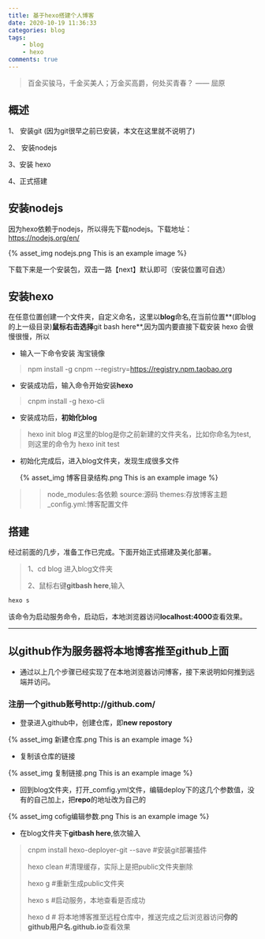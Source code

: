 ```yaml
---
title: 基于hexo搭建个人博客
date: 2020-10-19 11:36:33
categories: blog
tags: 
	- blog
	- hexo
comments: true
---
```



> 百金买骏马，千金买美人；万金买高爵，何处买青春？ —— 屈原
>
> <!--more-->

## 概述

1、 安装git	(因为git很早之前已安装，本文在这里就不说明了)

2、 安装nodejs

3、安装 hexo

4、正式搭建



## 安装nodejs

因为hexo依赖于nodejs，所以得先下载nodejs。下载地址：https://nodejs.org/en/  

{% asset_img nodejs.png This is an example image %}

下载下来是一个安装包，双击一路【next】默认即可（安装位置可自选）

## 安装hexo

在任意位置创建一个文件夹，自定义命名，这里以**blog**命名,在当前位置**(即blog的上一级目录)**鼠标右击选择**git bash here**,因为国内要直接下载安装 hexo 会很慢很慢，所以

- 输入一下命令安装 淘宝镜像

>  npm install -g cnpm --registry=https://registry.npm.taobao.org

- 安装成功后，输入命令开始安装**hexo**

> cnpm install -g hexo-cli

- 安装成功后，**初始化blog**

> hexo init blog  #这里的blog是你之前新建的文件夹名，比如你命名为test, 则这里的命令为 hexo init test

- 初始化完成后，进入blog文件夹，发现生成很多文件

  {% asset_img 博客目录结构.png This is an example image %}

> > node_modules:各依赖	source:源码 	themes:存放博客主题	_config.yml:博客配置文件

## 搭建

经过前面的几步，准备工作已完成。下面开始正式搭建及美化部署。

>1、cd blog 进入blog文件夹
>
>2、鼠标右键**gitbash here**,输入

```java
hexo s
```

该命令为启动服务命令，启动后，本地浏览器访问**localhost:4000**查看效果。

***

## 以github作为服务器将本地博客推至github上面

- 通过以上几个步骤已经实现了在本地浏览器访问博客，接下来说明如何推到远端并访问。

### 注册一个github账号http://github.com/

- 登录进入github中，创建仓库，即**new repostory**

{% asset_img 新建仓库.png This is an example image %}

- 复制该仓库的链接

{% asset_img 复制链接.png This is an example image %}

- 回到blog文件夹，打开_comfig.yml文件，编辑deploy下的这几个参数值，没有的自己加上，把**repo**的地址改为自己的

{% asset_img cofig编辑参数.png This is an example image %}

- 在blog文件夹下**gitbash here**,依次输入

> cnpm install hexo-deployer-git --save  #安装git部署插件
>
> hexo clean  #清理缓存，实际上是把public文件夹删除
>
> hexo g  #重新生成public文件夹
>
> hexo s  #启动服务，本地查看是否成功
>
> hexo d  # 将本地博客推至远程仓库中，推送完成之后浏览器访问**你的github用户名.github.io**查看效果

 
